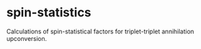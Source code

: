 # spin-statistics
Calculations of spin-statistical factors for triplet-triplet annihilation upconversion.
